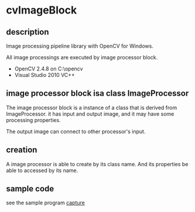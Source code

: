 cvImageBlock
============

## description

Image processing pipeline library with OpenCV for Windows.

All image processings are executed by image processor block.

* OpenCV 2.4.8 on C:\\opencv
* Visual Studio 2010 VC++

## image processor block isa class ImageProcessor

The image processor block is a instance of a class that is
derived from ImageProcessor.
it has input and output image, and it may have some processing properties.

The output image can connect to other processor's input.

## creation

A image processor is able to create by its class name.
And its properties be able to accessed by its name.

## sample code

see the sample program [capture](https://github.com/takamin/cvImageBlock/blob/master/src/capture/capture.cpp)
